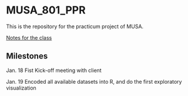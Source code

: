 # MUSA_801_PPR
This is the repository for the practicum project of MUSA.

[Notes for the class](notes.md)

## Milestones
Jan. 18 Fist Kick-off meeting with client

Jan. 19 Encoded all available datasets into R, and do the first exploratory visualization
